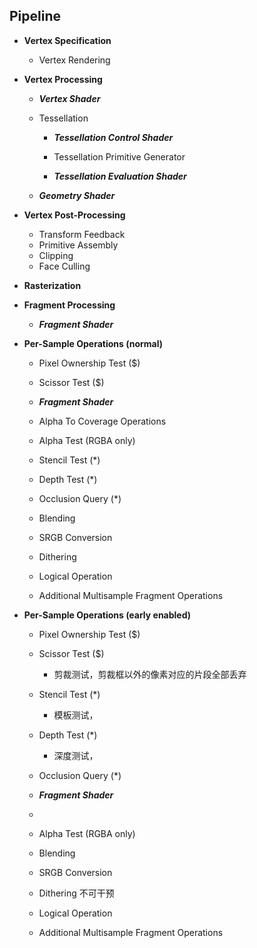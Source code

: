 ## Pipeline

+ **Vertex Specification**

  + Vertex Rendering

+ **Vertex Processing**

  + ***Vertex Shader***

  + Tessellation

    + ***Tessellation Control Shader***
    + Tessellation Primitive Generator

    + ***Tessellation Evaluation Shader***

  + ***Geometry Shader***

+ **Vertex Post-Processing**

  + Transform Feedback
  + Primitive Assembly
  + Clipping
  + Face Culling

+ **Rasterization**

+ **Fragment Processing**

  + ***Fragment Shader***

+ **Per-Sample Operations (normal)**

  + Pixel Ownership Test ($)
  + Scissor Test ($)
  + ***Fragment Shader***
  + Alpha To Coverage Operations
  + Alpha Test (RGBA only)

  + Stencil Test (*)
  + Depth Test (*)
  + Occlusion Query (*)
  + Blending
  + SRGB Conversion
  + Dithering
  + Logical Operation
  + Additional Multisample Fragment Operations

+ **Per-Sample Operations (early enabled)**

  + Pixel Ownership Test ($)
  + Scissor Test ($) 
    + 剪裁测试，剪裁框以外的像素对应的片段全部丢弃
  + Stencil Test (*)
    + 模板测试，
  + Depth Test (*)
    + 深度测试，
  + Occlusion Query (*)
  + ***Fragment Shader***
  +  
  + Alpha Test (RGBA only)

  + Blending
  + SRGB Conversion
  + Dithering 不可干预
  + Logical Operation
  + Additional Multisample Fragment Operations
